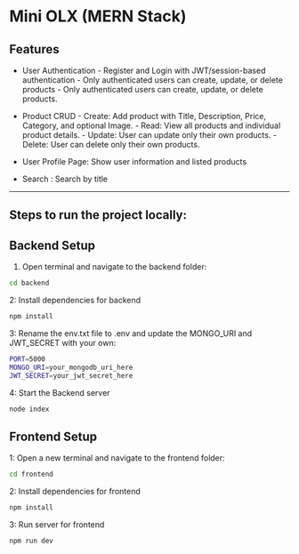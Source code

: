 # Mini OLX (MERN Stack)

## Features

- User Authentication - Register and Login with JWT/session-based authentication - Only
authenticated users can create, update, or delete products - Only
authenticated users can create, update, or delete products.

- Product CRUD - Create: Add product with Title, Description, Price, Category, and
optional Image. - Read: View all products and individual product details. - Update: User can update
only their own products. - Delete: User can delete only their own products.

- User Profile Page: Show user information and listed products
  
- Search : Search by title

---

## Steps to run the project locally:

## Backend Setup

1. Open terminal and navigate to the backend folder:

```bash
cd backend
```
2: Install dependencies for backend
```bash
npm install
```
3: Rename the env.txt file to .env and update the MONGO_URI and JWT_SECRET with your own:
``` bash
PORT=5000
MONGO_URI=your_mongodb_uri_here
JWT_SECRET=your_jwt_secret_here
```
4: Start the Backend server
``` bash
node index
```
## Frontend Setup

1: Open a new terminal and navigate to the frontend folder:
``` bash
cd frontend
```
2: Install dependencies for frontend
``` bash
npm install
```
3: Run server for frontend
``` bash
npm run dev

```



